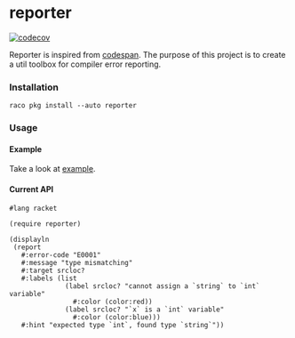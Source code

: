 # reporter

[![codecov](https://codecov.io/gh/racket-tw/reporter/branch/develop/graph/badge.svg?token=YNLJH0GKRM)](https://codecov.io/gh/racket-tw/reporter)

Reporter is inspired from [codespan](https://github.com/brendanzab/codespan). The purpose of this project is to create a util toolbox for compiler error reporting.

### Installation

```racket
raco pkg install --auto reporter
```

### Usage

#### Example

Take a look at [example](https://github.com/racket-tw/reporter/tree/develop/example).

#### Current API

```racket
#lang racket

(require reporter)

(displayln
 (report
   #:error-code "E0001"
   #:message "type mismatching"
   #:target srcloc?
   #:labels (list
              (label srcloc? "cannot assign a `string` to `int` variable"
                #:color (color:red))
              (label srcloc? "`x` is a `int` variable"
                #:color (color:blue)))
   #:hint "expected type `int`, found type `string`"))
```
